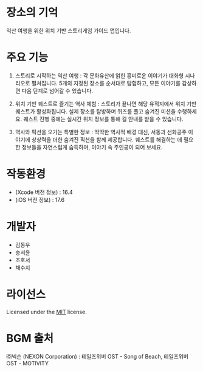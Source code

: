 # 장소의 기억
 익산 여행을 위한 위치 기반 스토리게임 가이드 앱입니다.

# 주요 기능
1. 스토리로 시작하는 익산 여행 : 각 문화유산에 얽힌 흥미로운 이야기가 대화형 시나리오로 펼쳐집니다. 5개의 지정된 장소를 순서대로 탐험하고, 모든 이야기를 감상하면 다음 단계로 넘어갈 수 있습니다.

2. 위치 기반 퀘스트로 즐기는 역사 체험 : 스토리가 끝나면 해당 유적지에서 위치 기반 퀘스트가 활성화됩니다. 실제 장소를 탐방하며 퀴즈를 풀고 숨겨진 미션을 수행하세요. 퀘스트 진행 중에는 실시간 위치 정보를 통해 길 안내를 받을 수 있습니다.

3. 역사와 픽션을 오가는 특별한 정보 : 딱딱한 역사적 배경 대신, 서동과 선화공주 이야기에 상상력을 더한 숨겨진 픽션을 함께 제공합니다. 퀘스트를 해결하는 데 필요한 정보들을 자연스럽게 습득하며, 이야기 속 주인공이 되어 보세요.

# 작동환경
- (Xcode 버전 정보) : 16.4
- (iOS 버전 정보) : 17.6

# 개발자
- 김동우 
- 송서윤
- 조호서
- 채수지


# 라이선스
Licensed under the [MIT](LICENSE) license.

# BGM 출처
㈜넥슨 (NEXON Corporation) : 
테일즈위버 OST - Song of Beach, 
테일즈위버 OST - MOTIVITY
